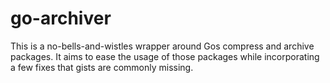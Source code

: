 # go-archiver

This is a no-bells-and-wistles wrapper around Gos compress and archive packages. It aims to ease the usage of those packages while incorporating a few fixes that gists are commonly missing.
